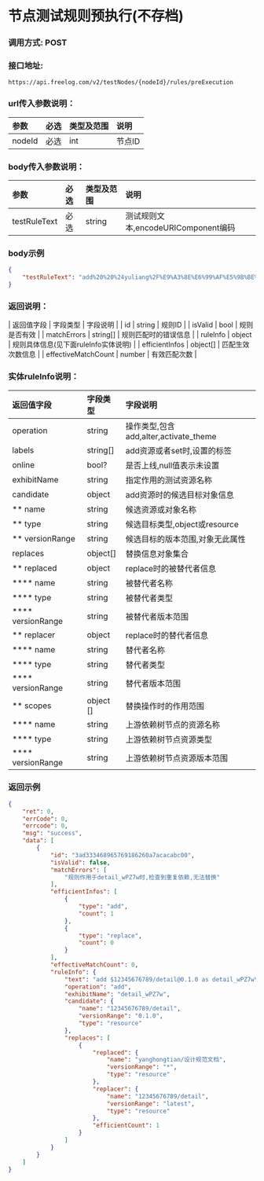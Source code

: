 # 节点测试规则预执行(不存档)

### 调用方式: POST

### 接口地址:

```
https://api.freelog.com/v2/testNodes/{nodeId}/rules/preExecution
```

### url传入参数说明：

| 参数 | 必选 | 类型及范围 | 说明 |
| :--- | :--- | :--- | :--- |
| nodeId | 必选 | int | 节点ID |

### body传入参数说明：

| 参数 | 必选 | 类型及范围 | 说明 |
| :--- | :--- | :--- | :--- |
| testRuleText | 必选 | string | 测试规则文本,encodeURIComponent编码  |

### body示例

```json
{
    "testRuleText": "add%20%20%24yuliang%2F%E9%A3%8E%E6%99%AF%E5%9B%BE%20as%20import_test_resource%0Ado%0A%20%20%20set_labels%20tag1%2Ctag2%2Ctag3%09%09%0Aend%0Aadd%20%20%20%23yuliang-a%2Fyuliang-4131%20%20as%20object_1%20%0Ado%20%20%0A%20%20%20set_labels%20reset%20%20%0A%20%20%20replace%20%23yuliang%2Freadme2%20with%20%23yuliang%2Freadme3%20%20%0A%20%20%20hide%20%0Aend"
}
```

### 返回说明：

| 返回值字段 | 字段类型 | 字段说明 |
| id | string | 规则ID |
| isValid | bool | 规则是否有效 |
| matchErrors | string[] | 规则匹配时的错误信息 |
| ruleInfo | object | 规则具体信息(见下面ruleInfo实体说明) |
| efficientInfos | object[] | 匹配生效次数信息 |
| effectiveMatchCount | number | 有效匹配次数 |

### 实体ruleInfo说明：

| 返回值字段 | 字段类型 | 字段说明 |
| :--- | :--- | :--- |
| operation | string | 操作类型,包含add,alter,activate_theme|
| labels | string[] | add资源或者set时,设置的标签 |
| online | bool? | 是否上线,null值表示未设置 |
| exhibitName | string | 指定作用的测试资源名称|
| candidate | object | add资源时的候选目标对象信息 |
| ** name | string | 候选资源或对象名称 |
| ** type | string | 候选目标类型,object或resource |
| ** versionRange| string | 候选目标的版本范围,对象无此属性 |
| replaces | object[] | 替换信息对象集合  |
| ** replaced | object | replace时的被替代者信息  |
| **** name | string | 被替代者名称 |
| **** type | string | 被替代者类型 |
| **** versionRange | string | 被替代者版本范围 |
| ** replacer | object | replace时的替代者信息  |
| **** name | string | 替代者名称 |
| **** type | string | 替代者类型 |
| **** versionRange | string | 替代者版本范围 |
| ** scopes | object [] | 替换操作时的作用范围 |
| **** name | string | 上游依赖树节点的资源名称 |
| **** type | string | 上游依赖树节点资源类型 |
| **** versionRange | string | 上游依赖树节点资源版本范围 |

### 返回示例

```json
{
    "ret": 0,
    "errCode": 0,
    "errcode": 0,
    "msg": "success",
    "data": [
        {
            "id": "3ad333468965769186260a7acacabc00",
            "isValid": false,
            "matchErrors": [
                "规则作用于detail_wPZ7w时,检查到重复依赖,无法替换"
            ],
            "efficientInfos": [
                {
                    "type": "add",
                    "count": 1
                },
                {
                    "type": "replace",
                    "count": 0
                }
            ],
            "effectiveMatchCount": 0,
            "ruleInfo": {
                "text": "add $12345676789/detail@0.1.0 as detail_wPZ7w\ndo\n   replace $yanghongtian/设计规范文档 with $12345676789/detail\nend",
                "operation": "add",
                "exhibitName": "detail_wPZ7w",
                "candidate": {
                    "name": "12345676789/detail",
                    "versionRange": "0.1.0",
                    "type": "resource"
                },
                "replaces": [
                    {
                        "replaced": {
                            "name": "yanghongtian/设计规范文档",
                            "versionRange": "*",
                            "type": "resource"
                        },
                        "replacer": {
                            "name": "12345676789/detail",
                            "versionRange": "latest",
                            "type": "resource"
                        },
                        "efficientCount": 1
                    }
                ]
            }
        }
    ]
}
```
